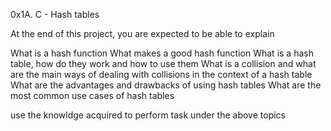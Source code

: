 0x1A. C - Hash tables

At the end of this project, you are expected to be able to explain

What is a hash function
What makes a good hash function
What is a hash table, how do they work and how to use them
What is a collision and what are the main ways of dealing with collisions in the context of a hash table
What are the advantages and drawbacks of using hash tables
What are the most common use cases of hash tables

use the knowldge acquired to perform task under the above topics
